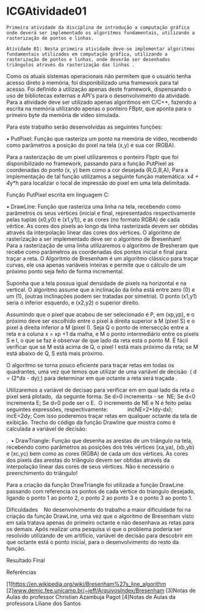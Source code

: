 ﻿# ICGAtividade01
	Primeira atividade da disciplina de introdução a computação gráfica onde deverá ser implementado os algoritmos fundamentais, utilizando a rasterização de pontos e linhas.
	
	Atividade 01: Nesta primeira atividade deve-se implementar algoritmos fundamentais utilizados em computação gráfica, utilizando a rasterização de pontos e linhas, onde deverão ser desenhados triângulos através da rasterização das linhas .

Como os atuais sistemas operacionais não permitem que o usuário tenha acesso direto à memória, foi disponibilizado uma framework para tal acesso. Foi definido a utilização apenas deste framework, dispensando o uso de bibliotecas externas e API's para o desenvolvimento da atividade. Para a atividade deve ser utilizado apenas algoritmos em C/C++, fazendo a escrita na memória utilizando apenas o ponteiro FBptr, que aponta para o primeiro byte da memória de vídeo simulada.

Para este trabalho serão desenvolvidas as seguintes funções: 

• PutPixel: Função que rasteriza um ponto na memória de vídeo, recebendo como parâmetros a 
posição do pixel na tela (x,y) e sua cor (RGBA). 

Para a rasterização de um pixel utilizaremos o ponteiro Fbptr que foi disponibilizado no framework, passando para a função PutPixel as coordenadas do ponto (x, y) bem como a cor desejada (R,G,B,A); Para a implementação de tal função utilizamos a seguinte função matemática: x*4 + 4*y*h para localizar o local de impressão do pixel em uma tela delimitada.

Função PutPixel escrita em linguagem C: 
















• DrawLine: Função que rasteriza uma linha na tela, recebendo como parâmetros os seus vértices 
(inicial e final, representados respectivamente pelas tuplas (x0,y0) e (x1,y1)), e as cores (no 
formato RGBA) de cada vértice. As cores dos pixels ao longo da linha rasterizada devem ser 
obtidas através da interpolação linear das cores dos vértices. O algoritmo de rasterização a ser 
implementado deve ser o algoritmo de Bresenham! 
  
Para a rasterização de uma linha utilizaremos o algoritmo de Bresheram que recebe como parâmetros as coordenadas dos pontos inicial e final para traçar a reta. O Algoritmo de Bresenham é um algoritmo clássico para traçar curvas, ele usa apenas variáveis inteiras e permite que o cálculo de um próximo ponto seja feito de forma incremental. 

Suponha que a tela possua igual densidade de pixels na horizontal e na vertical. O algoritmo assume que a inclinação da linha está entre zero (0) e um (1), (outras inclinações podem ser tratadas por
simetria). O ponto (x1,y1) seria o inferior esquerdo, e (x2,y2) o superior direito. 






















Assumindo que o pixel que acabou de ser selecionado é P, em (xp,yp), e o próximo deve ser escolhido entre o pixel à direita superior a M (pixel S) e o pixel à direita inferior a M (pixel I). Seja Q o ponto de intersecção entre a reta e a coluna x = xp +1 da malha, e M o ponto intermediário entre os
pixels S e I, o que se faz é observar de que lado da reta está o ponto M. É fácil verificar que se M está acima de Q, o pixel I está mais próximo da reta; se M está abaixo de Q, S está mais próximo.

O algoritmo se torna pouco eficiente para traçar retas em todas os quadrantes, uma vez que temos que utilizar de uma variável de decisão  ( d = (2*dx - dy);) para determinar em que octante a reta será traçada .   











Utilizaremos a variável de decisao para verificar em em qual lado da reta o pixel será plotado,  da seguinte forma:
Se d>0 incrementa - se  NE;
Se d<0 incrementa E;
Se d=0 pode ser o E. 
O incremento de NE e N é feito pelas seguintes expressões, respectivamente:  
           incNE=2*(dy-dx);
           incE=2dy;
Com isso poderemos traçar retas em qualquer octante da tela de exibição.
Trecho do código da função Drawline que mostra como é calculada a variável de decisão: 












.  
• DrawTriangle: Função que desenha as arestas de um triângulo na tela, recebendo como parâmetros as posições dos três vértices (xa,ya), (xb,yb) e (xc,yc) bem como as cores (RGBA) de cada um dos vértices. As cores dos pixels das arestas do triângulo devem ser obtidas através da interpolação linear das cores de seus vértices. Não é necessário o preenchimento do triângulo!

Para a criação da função DrawTriangle foi utilizada a função DrawLine passando com referencia os pontos de cada vértice do triangulo desejado, ligando o ponto 1 ao ponto 2, o ponto 2 ao ponto 3 e o ponto 3 ao ponto 1.















Dificuldades 
  
No desenvolvimento do trabalho a maior dificuldade foi na criação da função DrawLine, uma vez que o algoritmo de Bresenham visto em sala tratava apenas do primeiro octante e não desenhava as retas para os demais. Após realizar uma pesquisa vi que o problema poderia ser resolvido utilizando de um artifício, variável de decisão para descobrir em que octante está o ponto inicial, para o desenvolvimento do resto da função. 

Resultado Final

















Referências 

[1]https://en.wikipedia.org/wiki/Bresenham%27s_line_algorithm
[2]www.demic.fee.unicamp.br/~jeff/ArquivosIndex/Bresenham 
[3]Notas de Aulas do professor Christian Azambuja Pagot 
[4]Notas de Aulas da professora Liliane dos Santos

